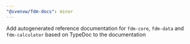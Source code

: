 ```yaml
---
"@svenvw/fdm-docs": minor
---
```


Add autogenerated reference documentation for `fdm-core`, `fdm-data` and `fdm-calculator` based on TypeDoc to the documentation
